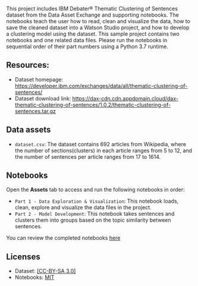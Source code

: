 This project includes IBM Debater® Thematic Clustering of Sentences dataset from the Data Asset Exchange and supporting notebooks. The notebooks teach the user how to read, clean and visualize the data, how to save the cleaned dataset into a Watson Studio project, and how to develop a clustering model using the dataset. This sample project contains two notebooks and one related data files. Please run the notebooks in sequential order of their part numbers using a Python 3.7 runtime.


## Resources:

- Dataset homepage: https://developer.ibm.com/exchanges/data/all/thematic-clustering-of-sentences/
- Dataset download link: https://dax-cdn.cdn.appdomain.cloud/dax-thematic-clustering-of-sentences/1.0.2/thematic-clustering-of-sentences.tar.gz

## Data assets 

- `dataset.csv`: The dataset contains 692 articles from Wikipedia, where the number of sections(clusters) in each article ranges from 5 to 12, and the number of sentences per article ranges from 17 to 1614.


## Notebooks

Open the **Assets** tab to access and run the following notebooks in order:

- `Part 1 - Data Exploration & Visualization`: This notebook loads, clean, explore and visualize the data files in the project.
- `Part 2 - Model Development`:  This notebook takes sentences and clusters them into groups based on the topic similarity between sentences.

You can review the completed notebooks [here]()

## Licenses

- Dataset: [[CC-BY-SA 3.0]](https://creativecommons.org/licenses/by-sa/3.0/)
- Notebooks:  [MIT](https://opensource.org/licenses/MIT)
